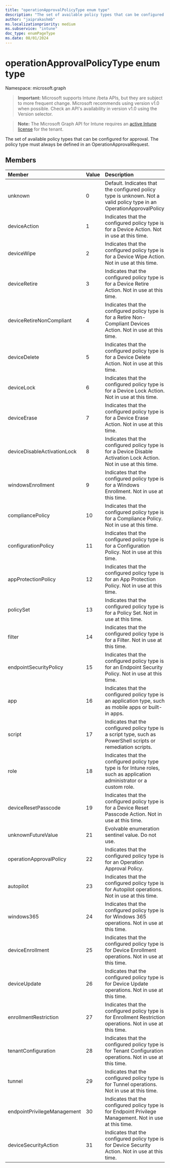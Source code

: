 ```yaml
---
title: "operationApprovalPolicyType enum type"
description: "The set of available policy types that can be configured for approval. The policy type must always be defined in an OperationApprovalRequest."
author: "jaiprakashmb"
ms.localizationpriority: medium
ms.subservice: "intune"
doc_type: enumPageType
ms.date: 08/01/2024
---
```


# operationApprovalPolicyType enum type

Namespace: microsoft.graph

> **Important:** Microsoft supports Intune /beta APIs, but they are subject to more frequent change. Microsoft recommends using version v1.0 when possible. Check an API's availability in version v1.0 using the Version selector.

> **Note:** The Microsoft Graph API for Intune requires an [active Intune license](https://go.microsoft.com/fwlink/?linkid=839381) for the tenant.

The set of available policy types that can be configured for approval. The policy type must always be defined in an OperationApprovalRequest.

## Members
|Member|Value|Description|
|:---|:---|:---|
|unknown|0|Default. Indicates that the configured policy type is unknown. Not a valid policy type in an OperationApprovalPolicy.|
|deviceAction|1|Indicates that the configured policy type is for a Device Action. Not in use at this time.|
|deviceWipe|2|Indicates that the configured policy type is for a Device Wipe Action. Not in use at this time.|
|deviceRetire|3|Indicates that the configured policy type is for a Device Retire Action. Not in use at this time.|
|deviceRetireNonCompliant|4|Indicates that the configured policy type is for a Retire Non-Compliant Devices Action. Not in use at this time.|
|deviceDelete|5|Indicates that the configured policy type is for a Device Delete Action. Not in use at this time.|
|deviceLock|6|Indicates that the configured policy type is for a Device Lock Action. Not in use at this time.|
|deviceErase|7|Indicates that the configured policy type is for a Device Erase Action. Not in use at this time.|
|deviceDisableActivationLock|8|Indicates that the configured policy type is for a Device Disable Activation Lock Action. Not in use at this time.|
|windowsEnrollment|9|Indicates that the configured policy type is for a Windows Enrollment. Not in use at this time.|
|compliancePolicy|10|Indicates that the configured policy type is for a Compliance Policy. Not in use at this time.|
|configurationPolicy|11|Indicates that the configured policy type is for a Configuration Policy. Not in use at this time.|
|appProtectionPolicy|12|Indicates that the configured policy type is for an App Protection Policy. Not in use at this time.|
|policySet|13|Indicates that the configured policy type is for a Policy Set. Not in use at this time.|
|filter|14|Indicates that the configured policy type is for a Filter. Not in use at this time.|
|endpointSecurityPolicy|15|Indicates that the configured policy type is for an Endpoint Security Policy. Not in use at this time.|
|app|16|Indicates that the configured policy type is an application type, such as mobile apps or built-in apps.|
|script|17|Indicates that the configured policy type is a script type, such as PowerShell scripts or remediation scripts.|
|role|18|Indicates that the configured policy type type is for Intune roles, such as application administrator or a custom role.|
|deviceResetPasscode|19|Indicates that the configured policy type is for a Device Reset Passcode Action. Not in use at this time.|
|unknownFutureValue|21|Evolvable enumeration sentinel value. Do not use.|
|operationApprovalPolicy|22|Indicates that the configured policy type is for an Operation Approval Policy.|
|autopilot|23|Indicates that the configured policy type is for Autopilot operations. Not in use at this time.|
|windows365|24|Indicates that the configured policy type is for Windows 365 operations. Not in use at this time.|
|deviceEnrollment|25|Indicates that the configured policy type is for Device Enrollment operations. Not in use at this time.|
|deviceUpdate|26|Indicates that the configured policy type is for Device Update operations. Not in use at this time.|
|enrollmentRestriction|27|Indicates that the configured policy type is for Enrollment Restriction operations. Not in use at this time.|
|tenantConfiguration|28|Indicates that the configured policy type is for Tenant Configuration operations. Not in use at this time.|
|tunnel|29|Indicates that the configured policy type is for Tunnel operations. Not in use at this time.|
|endpointPrivilegeManagement|30|Indicates that the configured policy type is for Endpoint Privilege Management. Not in use at this time.|
|deviceSecurityAction|31|Indicates that the configured policy type is for Device Security Action. Not in use at this time.|